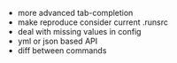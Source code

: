 * more advanced tab-completion
* make reproduce consider current .runsrc
* deal with missing values in config
* yml or json based API
* diff between commands

